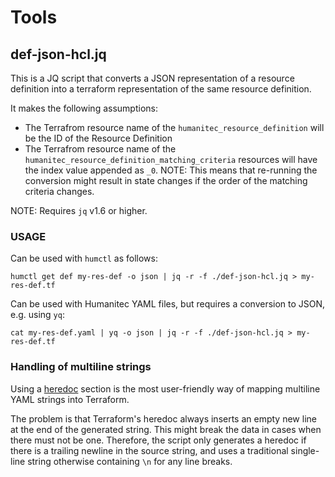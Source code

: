 # Tools

## def-json-hcl.jq

This is a JQ script that converts a JSON representation of a resource definition into a terraform representation of the same resource definition.

It makes the following assumptions:

- The Terrafrom resource name of the `humanitec_resource_definition` will be the ID of the Resource Definition
- The Terrafrom resource name of the `humanitec_resource_definition_matching_criteria` resources will have the index value appended as `_0`.
   NOTE: This means that re-running the conversion might result in state changes if the order of the matching criteria changes.

NOTE: Requires `jq` v1.6 or higher.

### USAGE

Can be used with `humctl` as follows:

```
humctl get def my-res-def -o json | jq -r -f ./def-json-hcl.jq > my-res-def.tf
```

Can be used with Humanitec YAML files, but requires a conversion to JSON, e.g. using `yq`:

```
cat my-res-def.yaml | yq -o json | jq -r -f ./def-json-hcl.jq > my-res-def.tf
```

### Handling of multiline strings

Using a [heredoc](https://developer.hashicorp.com/terraform/language/expressions/strings#heredoc-strings) section is the most user-friendly way of mapping multiline YAML strings into Terraform.

The problem is that Terraform's heredoc always inserts an empty new line at the end of the generated string. This might break the data in cases when there must not be one. Therefore, the script only generates a heredoc if there is a trailing newline in the source string, and uses a traditional single-line string otherwise containing `\n` for any line breaks.